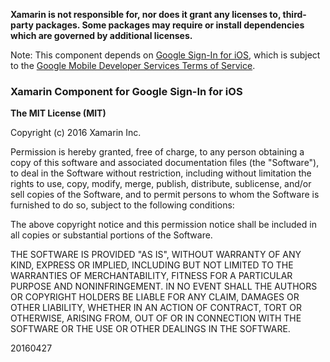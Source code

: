 **Xamarin is not responsible for, nor does it grant any licenses to, third-party packages. Some packages may require or install dependencies which are governed by additional licenses.**

Note: This component depends on [Google Sign-In for iOS](https://developers.google.com/identity/sign-in/ios/), which is subject to the [Google Mobile Developer Services Terms of Service](https://developers.google.com/mobile/terms).

### Xamarin Component for Google Sign-In for iOS

**The MIT License (MIT)**

Copyright (c) 2016 Xamarin Inc.

Permission is hereby granted, free of charge, to any person obtaining a copy of this software and associated documentation files (the "Software"), to deal in the Software without restriction, including without limitation the rights to use, copy, modify, merge, publish, distribute, sublicense, and/or sell copies of the Software, and to permit persons to whom the Software is furnished to do so, subject to the following conditions:

The above copyright notice and this permission notice shall be included in all copies or substantial portions of the Software.

THE SOFTWARE IS PROVIDED "AS IS", WITHOUT WARRANTY OF ANY KIND, EXPRESS OR IMPLIED, INCLUDING BUT NOT LIMITED TO THE WARRANTIES OF MERCHANTABILITY, FITNESS FOR A PARTICULAR PURPOSE AND NONINFRINGEMENT. IN NO EVENT SHALL THE AUTHORS OR COPYRIGHT HOLDERS BE LIABLE FOR ANY CLAIM, DAMAGES OR OTHER LIABILITY, WHETHER IN AN ACTION OF CONTRACT, TORT OR OTHERWISE, ARISING FROM, OUT OF OR IN CONNECTION WITH THE SOFTWARE OR THE USE OR OTHER DEALINGS IN THE SOFTWARE.

20160427